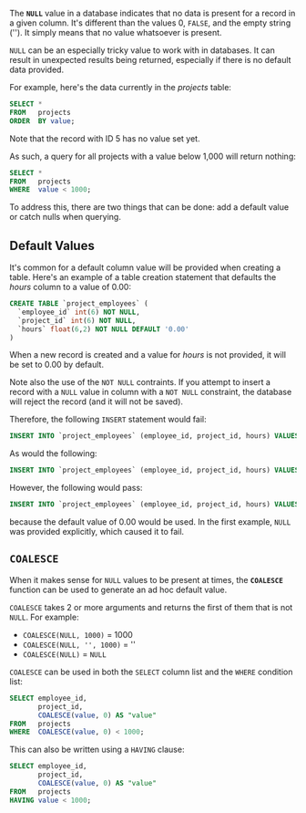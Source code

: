 The **`NULL`** value in a database indicates that no data is present for a record in a given column. It's different than the values 0, `FALSE`, and the empty string (''). It simply means that no value whatsoever is present.

`NULL` can be an especially tricky value to work with in databases. It can result in unexpected results being returned, especially if there is no default data provided.

For example, here's the data currently in the _projects_ table:

```sql
SELECT *
FROM   projects
ORDER  BY value; 
```

Note that the record with ID 5 has no value set yet.

As such, a query for all projects with a value below 1,000 will return nothing:

```sql
SELECT *
FROM   projects
WHERE  value < 1000; 
```

To address this, there are two things that can be done: add a default value or catch nulls when querying.

## Default Values
It's common for a default column value will be provided when creating a table. Here's an example of a table creation statement that defaults the _hours_ column to a value of 0.00:

```sql
CREATE TABLE `project_employees` (
  `employee_id` int(6) NOT NULL,
  `project_id` int(6) NOT NULL,
  `hours` float(6,2) NOT NULL DEFAULT '0.00'
)
```
When a new record is created and a value for _hours_ is not provided, it will be set to 0.00 by default.

Note also the use of the `NOT NULL` contraints. If you attempt to insert a record with a `NULL` value in column with a `NOT NULL` constraint, the database will reject the record (and it will not be saved).

Therefore, the following `INSERT` statement would fail:

```sql
INSERT INTO `project_employees` (employee_id, project_id, hours) VALUES (1, 2, NULL);
```

As would the following:

```sql
INSERT INTO `project_employees` (employee_id, project_id, hours) VALUES (NULL, 3, 1.40);
```

However, the following would pass:

```sql
INSERT INTO `project_employees` (employee_id, project_id, hours) VALUES (4, 5);
```
because the default value of 0.00 would be used. In the first example, `NULL` was provided explicitly, which caused it to fail.


## `COALESCE`
When it makes sense for `NULL` values to be present at times, the **`COALESCE`** function can be used to generate an ad hoc default value.

`COALESCE` takes 2 or more arguments and returns the first of them that is not `NULL`. For example:

* `COALESCE(NULL, 1000)` = 1000
* `COALESCE(NULL, '', 1000)` = ''
* `COALESCE(NULL)` = `NULL`

`COALESCE` can be used in both the `SELECT` column list and the `WHERE` condition list:

```sql
SELECT employee_id,
       project_id,
       COALESCE(value, 0) AS "value"
FROM   projects
WHERE  COALESCE(value, 0) < 1000; 
```

This can also be written using a `HAVING` clause:

```sql
SELECT employee_id,
       project_id,
       COALESCE(value, 0) AS "value"
FROM   projects
HAVING value < 1000; 
```
